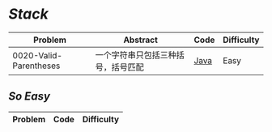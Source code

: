 # *Stack*

|Problem|Abstract|Code|Difficulty|
| --- | --- | --- | --- |
|0020-Valid-Parentheses|一个字符串只包括三种括号，括号匹配|[Java](LeetCode/Java/0020-Valid-Parentheses/src)|Easy|

## *So Easy*
|Problem|Code|Difficulty|
| --- | --- | --- |